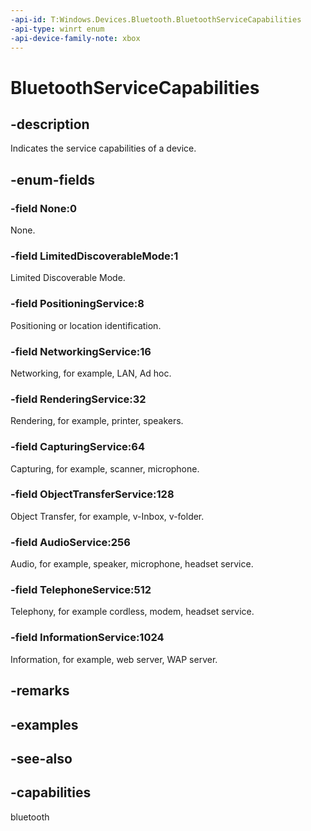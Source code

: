 ```yaml
---
-api-id: T:Windows.Devices.Bluetooth.BluetoothServiceCapabilities
-api-type: winrt enum
-api-device-family-note: xbox
---
```


<!-- Enumeration syntax
public enum Windows.Devices.Bluetooth.BluetoothServiceCapabilities : uint
-->

# BluetoothServiceCapabilities

## -description
Indicates the service capabilities of a device.

## -enum-fields
### -field None:0
None.

### -field LimitedDiscoverableMode:1
Limited Discoverable Mode.

### -field PositioningService:8
Positioning or location identification.

### -field NetworkingService:16
Networking, for example, LAN, Ad hoc.

### -field RenderingService:32
Rendering, for example, printer, speakers.

### -field CapturingService:64
Capturing, for example, scanner, microphone.

### -field ObjectTransferService:128
Object Transfer, for example, v-Inbox, v-folder.

### -field AudioService:256
Audio, for example, speaker, microphone, headset service.

### -field TelephoneService:512
Telephony, for example cordless, modem, headset service.

### -field InformationService:1024
Information, for example, web server, WAP server.


## -remarks

## -examples

## -see-also


## -capabilities
bluetooth